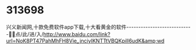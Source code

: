 # 313698
兴义新闻网,十款免费软件app下载,十大看黄金的软件----------------------------🤠🤠点/此/进/入/http://www.baidu.com/link?url=NoK8PT47PahMhFH8Vie_jnciyIKNTTtVBQKpill6udK&amp;wd
